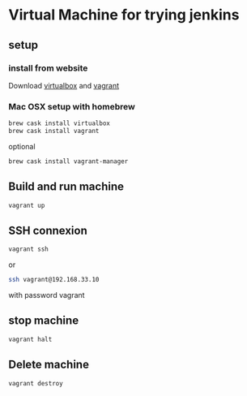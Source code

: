 # Virtual Machine for trying jenkins

## setup

### install from website

Download  [virtualbox](https://www.virtualbox.org/wiki/Downloads) and [vagrant](https://www.vagrantup.com/docs/installation)

### Mac OSX setup with homebrew

```bash
brew cask install virtualbox
brew cask install vagrant
```

optional

```bash
brew cask install vagrant-manager
```

## Build and run machine

```bash
vagrant up
```

## SSH connexion

```bash
vagrant ssh
```

 or

```bash
ssh vagrant@192.168.33.10
```

with password vagrant

## stop machine

```bash
vagrant halt
```

## Delete machine

```bash
vagrant destroy
```
